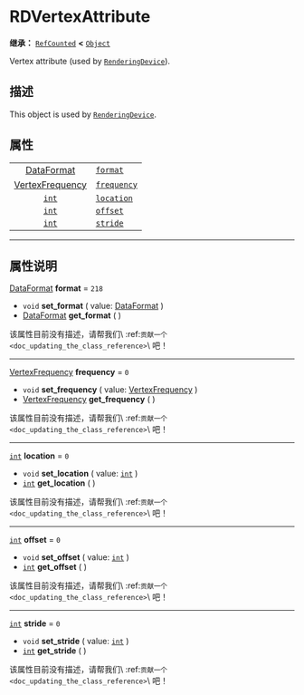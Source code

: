 <!-- ⚠ 请勿编辑本文件 ⚠ -->
<!-- 本文档使用脚本从 WeDot 引擎源码仓库生成。 -->
<!-- 生成脚本：https://github.com/WeDot-Engine/WeDot/tree/master/doc/tools/make_md.py； -->
<!-- 原文件：https://github.com/WeDot-Engine/WeDot/tree/master/doc/classes/RDVertexAttribute.xml。 -->

<div id="_class_rdvertexattribute"></div>

# RDVertexAttribute

**继承：** [`RefCounted`](class_refcounted.md) **<** [`Object`](class_object.md)

Vertex attribute (used by [`RenderingDevice`](class_renderingdevice.md)).

## 描述

This object is used by [`RenderingDevice`](class_renderingdevice.md).

## 属性

|||
|:-:|:--|
| [DataFormat](#enum_renderingdevice_dataformat)           | [`format`](class_rdvertexattribute.md#class_rdvertexattribute_property_format)       | ``218`` |
| [VertexFrequency](#enum_renderingdevice_vertexfrequency) | [`frequency`](class_rdvertexattribute.md#class_rdvertexattribute_property_frequency) | ``0``   |
| [`int`](class_int.md)                                    | [`location`](class_rdvertexattribute.md#class_rdvertexattribute_property_location)   | ``0``   |
| [`int`](class_int.md)                                    | [`offset`](class_rdvertexattribute.md#class_rdvertexattribute_property_offset)       | ``0``   |
| [`int`](class_int.md)                                    | [`stride`](class_rdvertexattribute.md#class_rdvertexattribute_property_stride)       | ``0``   |

<!-- rst-class:: classref-section-separator -->

---

## 属性说明

<div id="_class_rdvertexattribute_property_format"></div>

[DataFormat](#enum_renderingdevice_dataformat) **format** = ``218`` <div id="class_rdvertexattribute_property_format"></div>

- `void` **set_format** ( value: [DataFormat](#enum_renderingdevice_dataformat) )
- [DataFormat](#enum_renderingdevice_dataformat) **get_format** ( )

该属性目前没有描述，请帮我们\ :ref:`贡献一个 <doc_updating_the_class_reference>`\ 吧！

<!-- rst-class:: classref-item-separator -->

---

<div id="_class_rdvertexattribute_property_frequency"></div>

[VertexFrequency](#enum_renderingdevice_vertexfrequency) **frequency** = ``0`` <div id="class_rdvertexattribute_property_frequency"></div>

- `void` **set_frequency** ( value: [VertexFrequency](#enum_renderingdevice_vertexfrequency) )
- [VertexFrequency](#enum_renderingdevice_vertexfrequency) **get_frequency** ( )

该属性目前没有描述，请帮我们\ :ref:`贡献一个 <doc_updating_the_class_reference>`\ 吧！

<!-- rst-class:: classref-item-separator -->

---

<div id="_class_rdvertexattribute_property_location"></div>

[`int`](class_int.md) **location** = ``0`` <div id="class_rdvertexattribute_property_location"></div>

- `void` **set_location** ( value: [`int`](class_int.md) )
- [`int`](class_int.md) **get_location** ( )

该属性目前没有描述，请帮我们\ :ref:`贡献一个 <doc_updating_the_class_reference>`\ 吧！

<!-- rst-class:: classref-item-separator -->

---

<div id="_class_rdvertexattribute_property_offset"></div>

[`int`](class_int.md) **offset** = ``0`` <div id="class_rdvertexattribute_property_offset"></div>

- `void` **set_offset** ( value: [`int`](class_int.md) )
- [`int`](class_int.md) **get_offset** ( )

该属性目前没有描述，请帮我们\ :ref:`贡献一个 <doc_updating_the_class_reference>`\ 吧！

<!-- rst-class:: classref-item-separator -->

---

<div id="_class_rdvertexattribute_property_stride"></div>

[`int`](class_int.md) **stride** = ``0`` <div id="class_rdvertexattribute_property_stride"></div>

- `void` **set_stride** ( value: [`int`](class_int.md) )
- [`int`](class_int.md) **get_stride** ( )

该属性目前没有描述，请帮我们\ :ref:`贡献一个 <doc_updating_the_class_reference>`\ 吧！

[^virtual]: 本方法通常需要用户覆盖才能生效。
[^const]: 本方法无副作用，不会修改该实例的任何成员变量。
[^vararg]: 本方法除了能接受在此处描述的参数外，还能够继续接受任意数量的参数。
[^constructor]: 本方法用于构造某个类型。
[^static]: 调用本方法无需实例，可直接使用类名进行调用。
[^operator]: 本方法描述的是使用本类型作为左操作数的有效运算符。
[^bitfield]: 这个值是由下列位标志构成位掩码的整数。
[^void]: 无返回值。
